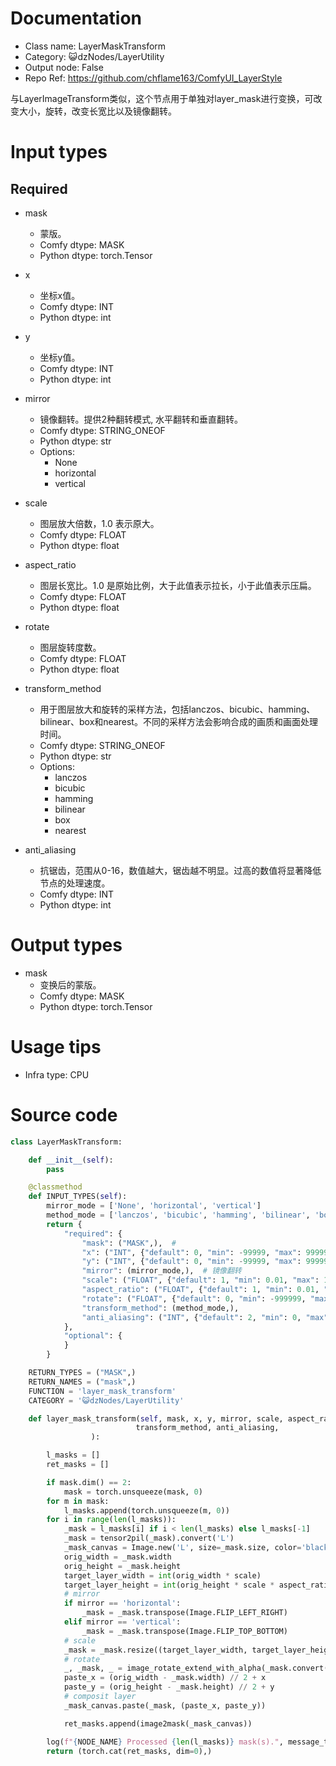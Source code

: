 # Documentation
- Class name: LayerMaskTransform
- Category: 😺dzNodes/LayerUtility
- Output node: False
- Repo Ref: https://github.com/chflame163/ComfyUI_LayerStyle

与LayerImageTransform类似，这个节点用于单独对layer_mask进行变换，可改变大小，旋转，改变长宽比以及镜像翻转。

# Input types

## Required

- mask
    - 蒙版。
    - Comfy dtype: MASK
    - Python dtype: torch.Tensor

- x
    - 坐标x值。
    - Comfy dtype: INT
    - Python dtype: int

- y
    - 坐标y值。
    - Comfy dtype: INT
    - Python dtype: int

- mirror
    - 镜像翻转。提供2种翻转模式, 水平翻转和垂直翻转。
    - Comfy dtype: STRING_ONEOF
    - Python dtype: str
    - Options:
        - None
        - horizontal
        - vertical

- scale
    - 图层放大倍数，1.0 表示原大。
    - Comfy dtype: FLOAT
    - Python dtype: float

- aspect_ratio
    - 图层长宽比。1.0 是原始比例，大于此值表示拉长，小于此值表示压扁。
    - Comfy dtype: FLOAT
    - Python dtype: float

- rotate
    - 图层旋转度数。
    - Comfy dtype: FLOAT
    - Python dtype: float

- transform_method
    - 用于图层放大和旋转的采样方法，包括lanczos、bicubic、hamming、bilinear、box和nearest。不同的采样方法会影响合成的画质和画面处理时间。
    - Comfy dtype: STRING_ONEOF
    - Python dtype: str
    - Options:
        - lanczos
        - bicubic
        - hamming
        - bilinear
        - box
        - nearest

- anti_aliasing
    - 抗锯齿，范围从0-16，数值越大，锯齿越不明显。过高的数值将显著降低节点的处理速度。
    - Comfy dtype: INT
    - Python dtype: int

# Output types

- mask
    - 变换后的蒙版。
    - Comfy dtype: MASK
    - Python dtype: torch.Tensor

# Usage tips
- Infra type: CPU

# Source code
```python
class LayerMaskTransform:

    def __init__(self):
        pass

    @classmethod
    def INPUT_TYPES(self):
        mirror_mode = ['None', 'horizontal', 'vertical']
        method_mode = ['lanczos', 'bicubic', 'hamming', 'bilinear', 'box', 'nearest']
        return {
            "required": {
                "mask": ("MASK",),  #
                "x": ("INT", {"default": 0, "min": -99999, "max": 99999, "step": 1}),
                "y": ("INT", {"default": 0, "min": -99999, "max": 99999, "step": 1}),
                "mirror": (mirror_mode,),  # 镜像翻转
                "scale": ("FLOAT", {"default": 1, "min": 0.01, "max": 100, "step": 0.01}),
                "aspect_ratio": ("FLOAT", {"default": 1, "min": 0.01, "max": 100, "step": 0.01}),
                "rotate": ("FLOAT", {"default": 0, "min": -999999, "max": 999999, "step": 0.01}),
                "transform_method": (method_mode,),
                "anti_aliasing": ("INT", {"default": 2, "min": 0, "max": 16, "step": 1}),
            },
            "optional": {
            }
        }

    RETURN_TYPES = ("MASK",)
    RETURN_NAMES = ("mask",)
    FUNCTION = 'layer_mask_transform'
    CATEGORY = '😺dzNodes/LayerUtility'

    def layer_mask_transform(self, mask, x, y, mirror, scale, aspect_ratio, rotate,
                            transform_method, anti_aliasing,
                  ):

        l_masks = []
        ret_masks = []

        if mask.dim() == 2:
            mask = torch.unsqueeze(mask, 0)
        for m in mask:
            l_masks.append(torch.unsqueeze(m, 0))
        for i in range(len(l_masks)):
            _mask = l_masks[i] if i < len(l_masks) else l_masks[-1]
            _mask = tensor2pil(_mask).convert('L')
            _mask_canvas = Image.new('L', size=_mask.size, color='black')
            orig_width = _mask.width
            orig_height = _mask.height
            target_layer_width = int(orig_width * scale)
            target_layer_height = int(orig_height * scale * aspect_ratio)
            # mirror
            if mirror == 'horizontal':
                _mask = _mask.transpose(Image.FLIP_LEFT_RIGHT)
            elif mirror == 'vertical':
                _mask = _mask.transpose(Image.FLIP_TOP_BOTTOM)
            # scale
            _mask = _mask.resize((target_layer_width, target_layer_height))
            # rotate
            _, _mask, _ = image_rotate_extend_with_alpha(_mask.convert('RGB'), rotate, _mask, transform_method, anti_aliasing)
            paste_x = (orig_width - _mask.width) // 2 + x
            paste_y = (orig_height - _mask.height) // 2 + y
            # composit layer
            _mask_canvas.paste(_mask, (paste_x, paste_y))

            ret_masks.append(image2mask(_mask_canvas))

        log(f"{NODE_NAME} Processed {len(l_masks)} mask(s).", message_type='finish')
        return (torch.cat(ret_masks, dim=0),)
```